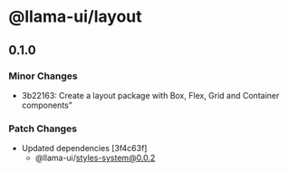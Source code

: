 # @llama-ui/layout

## 0.1.0
### Minor Changes

- 3b22163: Create a layout package with Box, Flex, Grid and Container components"

### Patch Changes

- Updated dependencies [3f4c63f]
  - @llama-ui/styles-system@0.0.2
